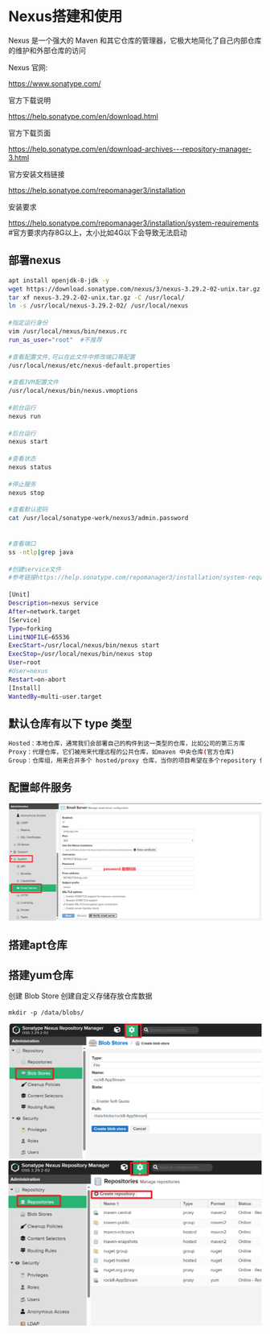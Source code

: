 # Nexus搭建和使用

Nexus 是一个强大的 Maven 和其它仓库的管理器，它极大地简化了自己内部仓库的维护和外部仓库的访问

Nexus 官网:

https://www.sonatype.com/


官方下载说明

https://help.sonatype.com/en/download.html


官方下载页面

https://help.sonatype.com/en/download-archives---repository-manager-3.html


官方安装文档链接

https://help.sonatype.com/repomanager3/installation


安装要求

https://help.sonatype.com/repomanager3/installation/system-requirements
#官方要求内存8G以上，太小比如4G以下会导致无法启动


## 部署nexus


```bash
apt install openjdk-8-jdk -y
wget https://download.sonatype.com/nexus/3/nexus-3.29.2-02-unix.tar.gz
tar xf nexus-3.29.2-02-unix.tar.gz -C /usr/local/
ln -s /usr/local/nexus-3.29.2-02/ /usr/local/nexus

#指定运行身份
vim /usr/local/nexus/bin/nexus.rc
run_as_user="root"  #不推荐

#查看配置文件,可以在此文件中修改端口等配置
/usr/local/nexus/etc/nexus-default.properties

#查看JVM配置文件
/usr/local/nexus/bin/nexus.vmoptions

#前台运行
nexus run 

#后台运行
nexus start

#查看状态
nexus status

#停止服务
nexus stop

#查看默认密码
cat /usr/local/sonatype-work/nexus3/admin.password


#查看端口
ss -ntlp|grep java

#创建service文件
#参考链接https://help.sonatype.com/repomanager3/installation/system-requirements

[Unit]
Description=nexus service
After=network.target
[Service]
Type=forking
LimitNOFILE=65536
ExecStart=/usr/local/nexus/bin/nexus start
ExecStop=/usr/local/nexus/bin/nexus stop
User=root
#User=nexus
Restart=on-abort
[Install]
WantedBy=multi-user.target

```


## 默认仓库有以下 type 类型
```bash
Hosted：本地仓库，通常我们会部署自己的构件到这一类型的仓库，比如公司的第三方库
Proxy：代理仓库，它们被用来代理远程的公共仓库，如maven 中央仓库(官方仓库)
Group：仓库组，用来合并多个 hosted/proxy 仓库，当你的项目希望在多个repository 使用资源时就不需要多次引用了，只需要引用一个 group 即可

```


## 配置邮件服务

<img src="../images/configqqmail01.png">




## 搭建apt仓库


## 搭建yum仓库

创建 Blob Store 创建自定义存储存放仓库数据

`mkdir -p /data/blobs/ `

<img src="../images/nexus-blog01.png">

<img src="../images/createrepository01.png">






